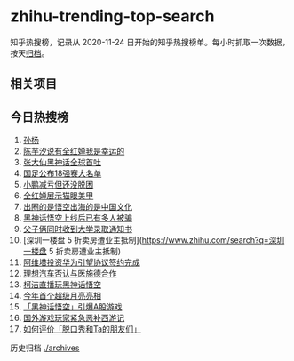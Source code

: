 # zhihu-trending-top-search

知乎热搜榜，记录从 2020-11-24
日开始的知乎热搜榜单。每小时抓取一次数据，按天[归档](./archives)。

## 相关项目

## 今日热搜榜

<!-- BEGIN -->
<!-- 最后更新时间 Mon Aug 26 2024 14:13:32 GMT+0800 (China Standard Time) -->

1. [孙杨](https://www.zhihu.com/search?q=孙杨)
1. [陈芋汐说有全红婵我是幸运的](https://www.zhihu.com/search?q=陈芋汐说有全红婵我是幸运的)
1. [张大仙黑神话全球首吐](https://www.zhihu.com/search?q=张大仙黑神话全球首吐)
1. [国足公布18强赛大名单](https://www.zhihu.com/search?q=国足公布18强赛大名单)
1. [小鹏减亏但还没脱困](https://www.zhihu.com/search?q=小鹏减亏但还没脱困)
1. [全红婵展示猫眼美甲](https://www.zhihu.com/search?q=全红婵展示猫眼美甲)
1. [出圈的是悟空出海的是中国文化](https://www.zhihu.com/search?q=出圈的是悟空出海的是中国文化)
1. [黑神话悟空上线后已有多人被骗](https://www.zhihu.com/search?q=黑神话悟空上线后已有多人被骗)
1. [父子俩同时收到大学录取通知书](https://www.zhihu.com/search?q=父子俩同时收到大学录取通知书)
1. [深圳一楼盘 5 折卖房遭业主抵制](https://www.zhihu.com/search?q=深圳一楼盘 5
   折卖房遭业主抵制)
1. [阿维塔投资华为引望协议签约完成](https://www.zhihu.com/search?q=阿维塔投资华为引望协议签约完成)
1. [理想汽车否认与医施德合作](https://www.zhihu.com/search?q=理想汽车否认与医施德合作)
1. [柯洁直播玩黑神话悟空](https://www.zhihu.com/search?q=柯洁直播玩黑神话悟空)
1. [今年首个超级月亮亮相](https://www.zhihu.com/search?q=今年首个超级月亮亮相)
1. [「黑神话悟空」引爆A股游戏](https://www.zhihu.com/search?q=「黑神话悟空」引爆A股游戏)
1. [国外游戏玩家紧急恶补西游记](https://www.zhihu.com/search?q=国外游戏玩家紧急恶补西游记)
1. [如何评价「脱口秀和Ta的朋友们」](https://www.zhihu.com/search?q=如何评价「脱口秀和Ta的朋友们」)

<!-- END -->

历史归档 [./archives](./archives)

